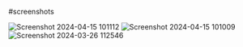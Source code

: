 #screenshots

![Screenshot 2024-04-15 101112](https://github.com/rakeshsinha-14/ticket-booking-single-layout/assets/112483526/8a01ca97-d8ad-4cfd-99d1-7bbcc3127063)
![Screenshot 2024-04-15 101009](https://github.com/rakeshsinha-14/ticket-booking-single-layout/assets/112483526/4191cd10-0c37-4ffe-8dc9-91a55b00bca1)
![Screenshot 2024-03-26 112546](https://github.com/rakeshsinha-14/ticket-booking-single-layout/assets/112483526/e928b128-a69b-4d4e-80cd-f5d6e3695e22)
